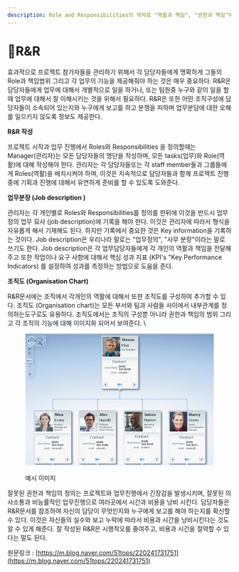 ```yaml
---
description: Role and Responsibilities의 약자로 "역활과 책임", "권한과 책임"이라는 뜻을 가지고 있다.
---
```


# R\&R

효과적으로 프로젝트 참가자들을 관리하기 위해서 각 담당자들에게 명확하게 그들의 Role과 책임범위 그리고 각 업무의 기능을 제공해줘야 하는 것은 매우 중요하다. R\&R은 담당자들에게 업무에 대해서 개별적으로 일을 하거나, 또는 팀원중 누구와 같이 일을 할때 업무에 대해서 잘 이해시키는 것을 위해서 필요하다. R\&R은 또한 어떤 조직구성에 담당자들이 소속되어 있는지와 누구에게 보고를 하고 분쟁을 피하며 업무분담에 대한 오해를 일으키지 않도록 정보도 제공한다.



**R\&R 작성**

프로젝트 시작과 업무 진행에서 Roles와 Responsibilities 을 정의할때는  Manager(관리자)는 모든 담당자들의 명단을 작성하며, 모든 tasks(업무)와 Role(역활)에 대해 작성해야 한다.   관리자는 각 담당자들또는 각 staff member들과 그룹들에게 Roles(역활)을 배치시켜야 하며, 이것은 지속적으로 담당자들과 함께 프로젝트 진행중에 기획과 진행에 대해서 유연하게 준비를 할 수 있도록 도와준다.&#x20;

**업무분장 (Job description )**

관리자는 각 개인별로 Roles와 Responsibilities를 정의를 한뒤에 이것을 반드시  업무정의 업무 묘사 (job description)에 기록을 해야 한다. 이것은 관리자에 따라서 형식을 자유롭게 해서 기재해도 된다.  하지만 기록에서 중요한 것은 Key information을 기록하는 것이다.  Job description은 우리나라 말로는 "업무정의", "사무 분장"이라는 말로 쓰기도 한다.  Job description은 각 업무담당자들에게 각 개인의 역활과 책임을 전달해주고 또한 작업이나 요구 사항에 대해서 핵심 성과 지표 (KPI's "Key Performance Indicators) 를 설정하여  성과를 측정하는 방법으로 도움을 준다.&#x20;

**조직도 (Organisation Chart)**

R\&R문서에는 조직에서 각개인의 역활에 대해서 또한 조직도를 구성하여 추가할 수 있다.  조직도 (Organisation chart)는 모든 부서와 팀과 사람들 사이에서 내부관계를 정의하는도구로도 유용하다.  조직도에서는 조직의 구성뿐 아니라  권한과 책임의 범위 그리고 각 조직의 기능에 대해 이미지화 되어서 보여준다.  \


<figure><img src="../../.gitbook/assets/image.png" alt=""><figcaption><p>예시 이미지</p></figcaption></figure>

잘못된 권한과 책임의 정의는 프로젝트와 업무진행에서 긴장감을 발생시키며, 잘못된 의사소통과 비능률적인 업무진행으로 여러곳에서 시간과 비용을 낭비 시킨다. 담당자들은 R\&R문서를 참조하여 자신의 담당이 무엇인지와 누구에게 보고를 해야 하는지를 확신할 수 있다. 이것은 자신들의 실수와 보고 누락에 따라서 비용과 시간을 낭비시킨다는 것도 알 수 있게 해준다. 잘 작성된 R\&R은 시행착오를 줄여주고, 비용과 시간을 절약할 수 있다는 말도 된다.

원문링크 : [https://m.blog.naver.com/51tops/220241731751](https://m.blog.naver.com/51tops/220241731751)
